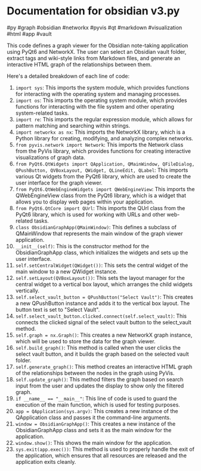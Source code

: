 # Documentation for obsidian v3.py

#py
#graph #obsidian #networkx #pyvis #qt #markdown #visualization #html #app #vault


This code defines a graph viewer for the Obsidian note-taking application using PyQt6 and NetworkX. The user can select an Obsidian vault folder, extract tags and wiki-style links from Markdown files, and generate an interactive HTML graph of the relationships between them.

Here's a detailed breakdown of each line of code:

1. `import sys`: This imports the system module, which provides functions for interacting with the operating system and managing processes.
2. `import os`: This imports the operating system module, which provides functions for interacting with the file system and other operating system-related tasks.
3. `import re`: This imports the regular expression module, which allows for pattern matching and searching within strings.
4. `import networkx as nx`: This imports the NetworkX library, which is a Python library for creating, modifying, and analyzing complex networks.
5. `from pyvis.network import Network`: This imports the Network class from the PyVis library, which provides functions for creating interactive visualizations of graph data.
6. `from PyQt6.QtWidgets import QApplication, QMainWindow, QFileDialog, QPushButton, QVBoxLayout, QWidget, QLineEdit, QLabel`: This imports various Qt widgets from the PyQt6 library, which are used to create the user interface for the graph viewer.
7. `from PyQt6.QtWebEngineWidgets import QWebEngineView`: This imports the QWebEngineView class from the PyQt6 library, which is a widget that allows you to display web pages within your application.
8. `from PyQt6.QtCore import QUrl`: This imports the QUrl class from the PyQt6 library, which is used for working with URLs and other web-related tasks.
9. `class ObsidianGraphApp(QMainWindow)`: This defines a subclass of QMainWindow that represents the main window of the graph viewer application.
10. `__init__(self)`: This is the constructor method for the ObsidianGraphApp class, which initializes the widgets and sets up the user interface.
11. `self.setCentralWidget(QWidget())`: This sets the central widget of the main window to a new QWidget instance.
12. `self.setLayout(QVBoxLayout())`: This sets the layout manager for the central widget to a vertical box layout, which arranges the child widgets vertically.
13. `self.select_vault_button = QPushButton("Select Vault")`: This creates a new QPushButton instance and adds it to the vertical box layout. The button text is set to "Select Vault".
14. `self.select_vault_button.clicked.connect(self.select_vault)`: This connects the clicked signal of the select vault button to the select_vault method.
15. `self.graph = nx.Graph()`: This creates a new NetworkX graph instance, which will be used to store the data for the graph viewer.
16. `self.build_graph()`: This method is called when the user clicks the select vault button, and it builds the graph based on the selected vault folder.
17. `self.generate_graph()`: This method creates an interactive HTML graph of the relationships between the nodes in the graph using PyVis.
18. `self.update_graph()`: This method filters the graph based on search input from the user and updates the display to show only the filtered graph.
19. `if __name__ == "__main__"`: This line of code is used to guard the execution of the main function, which is used for testing purposes.
20. `app = QApplication(sys.argv)`: This creates a new instance of the QApplication class and passes it the command-line arguments.
21. `window = ObsidianGraphApp()`: This creates a new instance of the ObsidianGraphApp class and sets it as the main window for the application.
22. `window.show()`: This shows the main window for the application.
23. `sys.exit(app.exec())`: This method is used to properly handle the exit of the application, which ensures that all resources are released and the application exits cleanly.
